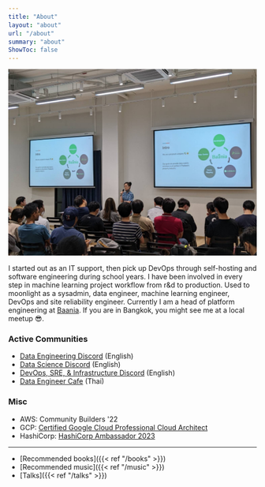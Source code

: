```yaml
---
title: "About"
layout: "about"
url: "/about"
summary: "about"
ShowToc: false
---
```


![me-at-grill-the-data](/about/me-at-grill-the-data.jpg)

I started out as an IT support, then pick up DevOps through self-hosting and software engineering during school years. I have been involved in every step in machine learning project workflow from r&d to production. Used to moonlight as a sysadmin, data engineer, machine learning engineer, DevOps and site reliability engineer. Currently I am a head of platform engineering at [Baania](https://baaniathailand.com). If you are in Bangkok, you might see me at a local meetup 😎.


### Active Communities

- [Data Engineering Discord](https://invite.gg/dataengineering) (English)
- [Data Science Discord](https://discord.com/invite/UYNaemm) (English)
- [DevOps, SRE, & Infrastructure Discord](https://discord.com/invite/VEEnHkPzY6) (English)
- [Data Engineer Cafe](https://discuss.dataengineercafe.io) (Thai)

### Misc

- AWS: Community Builders '22
- GCP: [Certified Google Cloud Professional Cloud Architect](https://www.credential.net/af628a29-bca4-4987-aba5-4bb1456dfe3a#gs.l9nmhc)
- HashiCorp: [HashiCorp Ambassador 2023](https://www.credly.com/badges/850db8f0-746b-4ffb-bd5e-06d84f048f1b)

---

- [Recommended books]({{< ref "/books" >}})
- [Recommended music]({{< ref "/music" >}})
- [Talks]({{< ref "/talks" >}})
